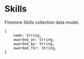 # Skills
Firestore Skills collection data model.

```
{
    name: String,
    awarded_on: String,
    awarded_by: String,
    awarded_for: String,
}
```